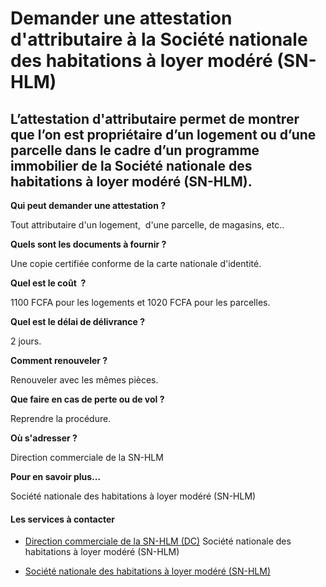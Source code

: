 # Demander une attestation d'attributaire à la Société nationale des habitations à loyer modéré (SN-HLM)

L’attestation d'attributaire permet de montrer que l’on est propriétaire d’un logement ou d’une parcelle dans le cadre d’un programme immobilier de la Société nationale des habitations à loyer modéré (SN-HLM).
-----------------------------------------------------------------------------------------------------------------------------------------------------------------------------------------------------------------

**Qui peut demander une attestation ?**

Tout attributaire d'un logement,  d'une parcelle, de magasins, etc.. 

**Quels sont les documents à fournir ?**

Une copie certifiée conforme de la carte nationale d'identité.

**Quel est le coût  ?**

1100 FCFA pour les logements et 1020 FCFA pour les parcelles.

**Quel est le délai de délivrance ?**

2 jours.

**Comment renouveler ?**

Renouveler avec les mêmes pièces.

**Que faire en cas de perte ou de vol ?**

Reprendre la procédure.  

**Où s'adresser ?**

Direction commerciale de la SN-HLM  

**Pour en savoir plus...**

Société nationale des habitations à loyer modéré (SN-HLM)

#### Les services à contacter

*   [Direction commerciale de la SN-HLM (DC)](../../../services/direction-commerciale-de-la-sn-hlm-dc.md) Société nationale des habitations à loyer modéré (SN-HLM)  
    
*   [Société nationale des habitations à loyer modéré (SN-HLM)](../../../services/societe-nationale-des-habitations-a-loyer-modere-sn-hlm.md)